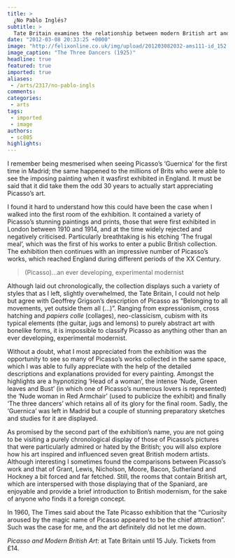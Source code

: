```yaml
---
title: >
  ¿No Pablo Inglés?
subtitle: >
  Tate Britain examines the relationship between modern British art and Picasso
date: "2012-03-08 20:33:25 +0000"
image: "http://felixonline.co.uk/img/upload/201203082032-ams111-id_152.jpg"
image_caption: "The Three Dancers (1925)"
headline: true
featured: true
imported: true
aliases:
 - /arts/2317/no-pablo-ingls
comments:
categories:
 - arts
tags:
 - imported
 - image
authors:
 - sc805
highlights:
---
```


I remember being mesmerised when seeing Picasso’s ‘Guernica’ for the first time in Madrid; the same happened to the millions of Brits who were able to see the imposing painting when it wasfirst exhibited in England. It must be said that it did take them the odd 30 years to actually start appreciating Picasso’s art.

I found it hard to understand how this could have been the case when I walked into the first room of the exhibition. It contained a variety of Picasso’s stunning paintings and prints, those that were first exhibited in London between 1910 and 1914, and at the time widely rejected and negatively criticised. Particularly breathtaking is his etching ‘The frugal meal’, which was the first of his works to enter a public British collection. The exhibition then continues with an impressive number of Picasso’s works, which reached England during different periods of the XX Century.

> (Picasso)...an ever developing, experimental modernist

Although laid out chronologically, the collection displays such a variety of styles that as I left, slightly overwhelmed, the Tate Britain, I could not help but agree with Geoffrey Grigson’s description of Picasso as “Belonging to all movements, yet outside them all (…)”. Ranging from expressionism, cross hatching and _papiers colle_ (collages), neo-classicism, cubism with its typical elements (the guitar, jugs and lemons) to purely abstract art with bonelike forms, it is impossible to classify Picasso as anything other than an ever developing, experimental modernist.

Without a doubt, what I most appreciated from the exhibition was the opportunity to see so many of Picasso’s works collected in the same space, which I was able to fully appreciate with the help of the detailed descriptions and explanations provided for every painting. Amongst the highlights are a hypnotizing ‘Head of a woman’, the intense ‘Nude, Green leaves and Bust’ (in which one of Picasso’s numerous lovers is represented) the ‘Nude woman in Red Armchair’ (used to publicize the exhibit) and finally ‘The three dancers’ which retains all of its glory for the final room. Sadly, the ‘Guernica’ was left in Madrid but a couple of stunning preparatory sketches and studies for it are displayed.

As promised by the second part of the exhibition’s name, you are not going to be visiting a purely chronological display of those of Picasso’s pictures that were particularly admired or hated by the British; you will also explore how his art inspired and influenced seven great British modern artists. Although interesting I sometimes found the comparisons between Picasso’s work and that of Grant, Lewis, Nicholson, Moore, Bacon, Sutherland and Hockney a bit forced and far fetched. Still, the rooms that contain British art, which are interspersed with those displaying that of the Spaniard, are enjoyable and provide a brief introduction to British modernism, for the sake of anyone who finds it a foreign concept.

In 1960, The Times said about the Tate Picasso exhibition that the “Curiosity aroused by the magic name of Picasso appeared to be the chief attraction”. Such was the case for me, and the art definitely did not let me down.

_Picasso and Modern British Art_: at Tate Britain until 15 July. Tickets from £14.
